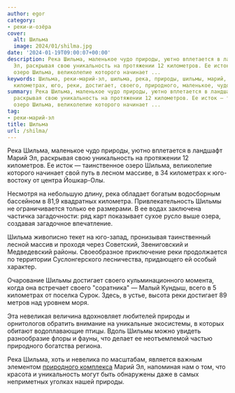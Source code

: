 ```yaml
---
author: egor
category:
- реки-и-озёра
cover:
  alt: Шильма
  image: 2024/01/shilma.jpg
date: '2024-01-19T09:00:07+00:00'
description: Река Шильма, маленькое чудо природы, уютно вплетается в ландшафт Марий
  Эл, раскрывая свою уникальность на протяжении 12 километров. Ее исток — таинственное
  озеро Шильма, великолепие которого начинает ...
keywords: Шильма, реки-марий-эл, шильма, река, природы, шильмы, марий, уникальность,
  километрах, юго, реки, достигает, своего, природного, маленькое, чудо, уютно
summary: Река Шильма, маленькое чудо природы, уютно вплетается в ландшафт Марий Эл,
  раскрывая свою уникальность на протяжении 12 километров. Ее исток — таинственное
  озеро Шильма, великолепие которого начинает ...
tag:
- реки-марий-эл
title: Шильма
url: /shilma/
---
```


Река Шильма, маленькое чудо природы, уютно вплетается в ландшафт Марий Эл, раскрывая свою уникальность на протяжении 12 километров. Ее исток — таинственное озеро Шильма, великолепие которого начинает свой путь в лесном массиве, в 34 километрах к юго-востоку от центра Йошкар-Олы.

Несмотря на небольшую длину, река обладает богатым водосборным бассейном в 81,9 квадратных километра. Привлекательность Шильмы не ограничивается только ее размерами. В ее водах заключена частичка загадочности: ряд карт показывает сухое русло выше озера, создавая загадочное впечатление.

Шильма живописно текет на юго-запад, пронизывая таинственный лесной массив и проходя через Советский, Звениговский и Медведевский районы. Своеобразное приключение реки продолжается по территории Суслонгерского лесничества, придающего ей особый характер.

Очарование Шильмы достигает своего кульминационного момента, когда она встречает своего "соратника" — Малый Кундыш, всего в 5 километрах от поселка Сурок. Здесь, в устье, высота реки достигает 89 метров над уровнем моря.

Эта невеликая величина вдохновляет любителей природы и орнитологов обратить внимание на уникальные экосистемы, в которых обитают водоплавающие птицы. Вдоль Шильмы можно увидеть разнообразие флоры и фауны, что делает ее неотъемлемой частью природного богатства региона.

Река Шильма, хоть и невелика по масштабам, является важным элементом [природного комплекса](/pamyatnik-prirody-respublikanskogo-znacheniya-karman-kuryk/) Марий Эл, напоминая нам о том, что красота и уникальность могут быть обнаружены даже в самых неприметных уголках нашей природы.